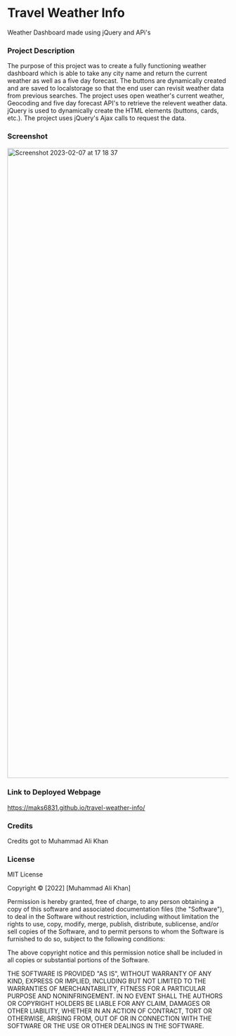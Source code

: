 # Travel Weather Info

Weather Dashboard made using jQuery and APi's

### Project Description 

The purpose of this project was to create a fully functioning weather dashboard which is able to take any city name and return the current weather as well as a five day forecast. The buttons are dynamically created and are saved to localstorage so that the end user can revisit weather data from previous searches. The project uses open weather's current weather, Geocoding and five day forecast API's to retrieve the relevent weather data. jQuery is used to dynamically create the HTML elements (buttons, cards, etc.). The project uses jQuery's Ajax calls to request the data.

### Screenshot
<img width="1435" alt="Screenshot 2023-02-07 at 17 18 37" src="https://user-images.githubusercontent.com/118021969/217319479-959b3f1d-2744-4ace-a09d-0fc64c40c078.png">


### Link to Deployed Webpage

https://maks6831.github.io/travel-weather-info/


### Credits

Credits got to Muhammad Ali Khan

### License

MIT License

Copyright &copy; [2022] [Muhammad Ali Khan]

Permission is hereby granted, free of charge, to any person obtaining a copy of this software and associated documentation files (the "Software"), to deal in the Software without restriction, including without limitation the rights to use, copy, modify, merge, publish, distribute, sublicense, and/or sell copies of the Software, and to permit persons to whom the Software is furnished to do so, subject to the following conditions:

The above copyright notice and this permission notice shall be included in all copies or substantial portions of the Software.

THE SOFTWARE IS PROVIDED "AS IS", WITHOUT WARRANTY OF ANY KIND, EXPRESS OR IMPLIED, INCLUDING BUT NOT LIMITED TO THE WARRANTIES OF MERCHANTABILITY, FITNESS FOR A PARTICULAR PURPOSE AND NONINFRINGEMENT. IN NO EVENT SHALL THE AUTHORS OR COPYRIGHT HOLDERS BE LIABLE FOR ANY CLAIM, DAMAGES OR OTHER LIABILITY, WHETHER IN AN ACTION OF CONTRACT, TORT OR OTHERWISE, ARISING FROM, OUT OF OR IN CONNECTION WITH THE SOFTWARE OR THE USE OR OTHER DEALINGS IN THE SOFTWARE.
